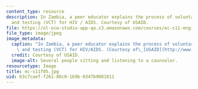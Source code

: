 ```yaml
---
content_type: resource
description: In Zambia, a peer educator explains the process of voluntary counseling
  and testing (VCT) for HIV / AIDS. Courtesy of USAID.
file: https://ol-ocw-studio-app-qa.s3.amazonaws.com/courses/ec-s11-engineering-capacity-in-community-based-healthcare-fall-2005/63c7caeff26186c01b9b0347b9081011_ec-s11f05.jpg
file_type: image/jpeg
image_metadata:
  caption: "In Zambia, a peer educator explains the process of voluntary counseling\
    \ and testing (VCT) for HIV/AIDS. (Courtesy of\_[USAID](http://www.usaid.gov/).)"
  credit: Courtesy of USAID.
  image-alt: Several people sitting and listening to a counselor.
resourcetype: Image
title: ec-s11f05.jpg
uid: 63c7caef-f261-86c0-1b9b-0347b9081011
---
```

